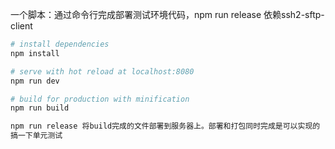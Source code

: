 一个脚本：通过命令行完成部署测试环境代码，npm run release 依赖ssh2-sftp-client
``` bash
# install dependencies
npm install

# serve with hot reload at localhost:8080
npm run dev

# build for production with minification
npm run build

npm run release 将build完成的文件部署到服务器上。部署和打包同时完成是可以实现的
搞一下单元测试
```
